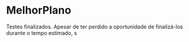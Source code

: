 # MelhorPlano
Testes finalizados. Apesar de ter perdido a oportunidade de finalizá-los durante o tempo estimado, s
